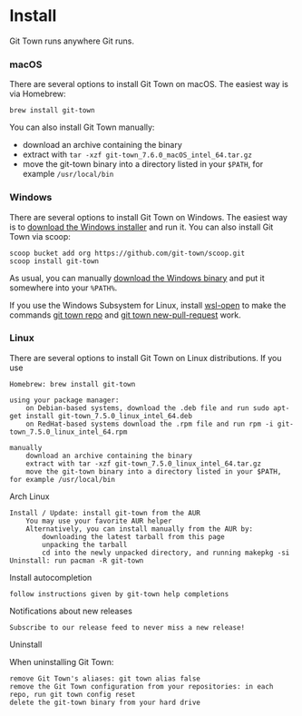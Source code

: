 # Install

Git Town runs anywhere Git runs.

### macOS

There are several options to install Git Town on macOS. The easiest way is via Homebrew:

```
brew install git-town
```

You can also install Git Town manually:

- download an archive containing the binary
- extract with `tar -xzf git-town_7.6.0_macOS_intel_64.tar.gz`
- move the git-town binary into a directory listed in your `$PATH`, for example `/usr/local/bin`

### Windows

There are several options to install Git Town on Windows. The easiest way is to [download the Windows installer](https://github.com/git-town/git-town/releases/download/v7.6.0/git-town_7.6.0_windows_intel_64.msi) and run it.
You can also install Git Town via scoop:

```
scoop bucket add org https://github.com/git-town/scoop.git
scoop install git-town
```

As usual, you can manually [download the Windows binary](https://github.com/git-town/git-town/releases/download/v7.6.0/git-town_7.6.0_windows_intel_64.zip) and put it somewhere into your `%PATH%`.

If you use the Windows Subsystem for Linux, install [wsl-open](https://www.npmjs.com/package/wsl-open) to make the commands [git town repo](https://github.com/git-town/git-town/blob/master/documentation/commands/repo.md) and [git town new-pull-request](https://github.com/git-town/git-town/blob/master/documentation/commands/new-pull-request.md) work.

### Linux

There are several options to install Git Town on Linux distributions. If you use

    Homebrew: brew install git-town

    using your package manager:
        on Debian-based systems, download the .deb file and run sudo apt-get install git-town_7.5.0_linux_intel_64.deb
        on RedHat-based systems download the .rpm file and run rpm -i git-town_7.5.0_linux_intel_64.rpm

    manually
        download an archive containing the binary
        extract with tar -xzf git-town_7.5.0_linux_intel_64.tar.gz
        move the git-town binary into a directory listed in your $PATH, for example /usr/local/bin

Arch Linux

    Install / Update: install git-town from the AUR
        You may use your favorite AUR helper
        Alternatively, you can install manually from the AUR by:
            downloading the latest tarball from this page
            unpacking the tarball
            cd into the newly unpacked directory, and running makepkg -si
    Uninstall: run pacman -R git-town

Install autocompletion

    follow instructions given by git-town help completions

Notifications about new releases

    Subscribe to our release feed to never miss a new release!

Uninstall

When uninstalling Git Town:

    remove Git Town's aliases: git town alias false
    remove the Git Town configuration from your repositories: in each repo, run git town config reset
    delete the git-town binary from your hard drive
